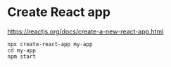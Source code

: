 # Create React app 
https://reactjs.org/docs/create-a-new-react-app.html

```
npx create-react-app my-app
cd my-app
npm start

```
